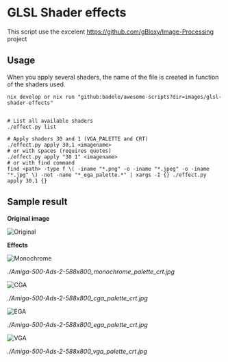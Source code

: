 # GLSL Shader effects

This script use the excelent https://github.com/gBloxy/Image-Processing project

## Usage

When you apply several shaders, the name of the file is created in function of
the shaders used.

```shell
nix develop or nix run "github:badele/awesome-scripts?dir=images/glsl-shader-effects"


# List all available shaders
./effect.py list 

# Apply shaders 30 and 1 (VGA_PALETTE and CRT)
./effect.py apply 30,1 <imagename>
# or with spaces (requires quotes)
./effect.py apply "30 1" <imagename>
# or with find command
find <path> -type f \( -iname "*.png" -o -iname "*.jpeg" -o -iname "*.jpg" \) -not -name "*_ega_palette.*" | xargs -I {} ./effect.py apply 30,1 {}
```

## Sample result

**Original image**

![Original](./Amiga-500-Ads-2-588x800.jpg)

**Effects**

![Monochrome](./Amiga-500-Ads-2-588x800_monochrome_palette_crt.jpg)

_./Amiga-500-Ads-2-588x800_monochrome_palette_crt.jpg_

![CGA](./Amiga-500-Ads-2-588x800_cga_palette_crt.jpg)

_./Amiga-500-Ads-2-588x800_cga_palette_crt.jpg_

![EGA](./Amiga-500-Ads-2-588x800_ega_palette_crt.jpg)

_./Amiga-500-Ads-2-588x800_ega_palette_crt.jpg_

![VGA](./Amiga-500-Ads-2-588x800_vga_palette_crt.jpg)

_./Amiga-500-Ads-2-588x800_vga_palette_crt.jpg_
